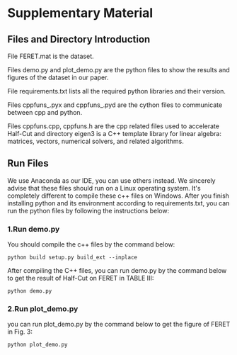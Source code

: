 # Supplementary Material

## Files and Directory Introduction

File FERET.mat is the dataset.

Files demo.py and plot_demo.py are the python files to show the results and figures of the dataset in our paper.

File requirements.txt lists all the required python libraries and their version.

Files cppfuns\_.pyx and cppfuns\_.pyd are the cython files to communicate between cpp and python.

Files cppfuns.cpp, cppfuns.h are the cpp related files used to accelerate Half-Cut and directory eigen3 is  a C++ template library for linear algebra: matrices, vectors, numerical solvers, and related algorithms.

## Run Files

We use Anaconda as our IDE, you can use others instead. We sincerely advise that these files should run on a Linux operating system. It's completely different  to compile these c++ files on Windows. After you finish installing python and its environment according to requirements.txt, you can run the python files by following the instructions below:

### 1.Run demo.py

You should compile the c++ files by the command below:

```
python build setup.py build_ext --inplace
```

After compiling the C++ files, you can run demo.py by the command below to get the result of Half-Cut on FERET in TABLE III:
```
python demo.py
```
### 2.Run plot_demo.py

you can run plot_demo.py by the command below to get the figure of FERET in Fig. 3:

```
python plot_demo.py
```

